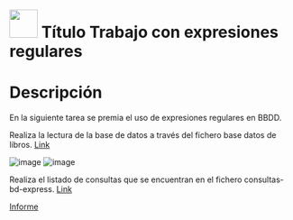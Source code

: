 # <img decoding="async" src="https://github.com/user-attachments/assets/499587a4-f43d-4ef8-ae40-f8b04240c07e" width="50px"/> Título Trabajo con expresiones regulares
# Descripción
En la siguiente tarea se premia el uso de expresiones regulares en BBDD.

Realiza la lectura de la base de datos a través del fichero base datos de libros.
[Link](https://github.com/jpexposito/code-learn-practice/blob/f4c519bcfcd961fd6702604462826dd3b19a3f92/primero/bae/unidad-5/tareas/tarea5/files/base-datos-libros.sql)

  ![image](https://github.com/user-attachments/assets/ae321795-b76c-4b09-bc53-33d8ad401780)
  ![image](https://github.com/user-attachments/assets/eb75fcf0-d243-4006-9225-82a29d03f36c)


Realiza el listado de consultas que se encuentran en el fichero consultas-bd-express.
 [Link](https://github.com/jpexposito/code-learn-practice/blob/f4c519bcfcd961fd6702604462826dd3b19a3f92/primero/bae/unidad-5/tareas/tarea5/files/consultas-bb-expreg.sql)

[Informe](https://github.com/ResetMeNow/DAW/blob/377f915a6731ee9251f7923d30ebfc766d9b201d/BAE/Tareas/Unidad3/Images/tarea5/informetarea5.txt)
